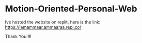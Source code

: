 # Motion-Oriented-Personal-Web

Ive hosted the website on replit, here is the link: https://iamammaar.ammaaraa.repl.co/


Thank You!!!!
